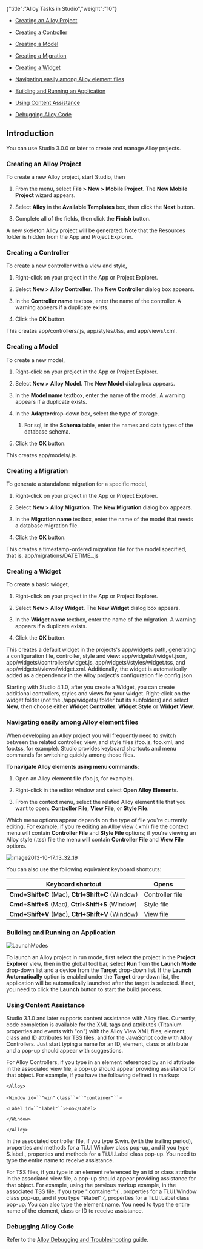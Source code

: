 {"title":"Alloy Tasks in Studio","weight":"10"}

* [Creating an Alloy Project](#creating-an-alloy-project)

* [Creating a Controller](#creating-a-controller)

* [Creating a Model](#creating-a-model)

* [Creating a Migration](#creating-a-migration)

* [Creating a Widget](#creating-a-widget)

* [Navigating easily among Alloy element files](#navigating-easily-among-alloy-element-files)

* [Building and Running an Application](#building-and-running-an-application)

* [Using Content Assistance](#using-content-assistance)

* [Debugging Alloy Code](#debugging-alloy-code)

## Introduction

You can use Studio 3.0.0 or later to create and manage Alloy projects.

### Creating an Alloy Project

To create a new Alloy project, start Studio, then

1. From the menu, select **File > New > Mobile Project**. The **New Mobile Project** wizard appears.

2. Select **Alloy** in the **Available Templates** box, then click the **Next** button.

3. Complete all of the fields, then click the **Finish** button.

A new skeleton Alloy project will be generated. Note that the Resources folder is hidden from the App and Project Explorer.

### Creating a Controller

To create a new controller with a view and style,

1. Right-click on your project in the App or Project Explorer.

2. Select **New > Alloy Controller**. The **New Controller** dialog box appears.

3. In the **Controller name** textbox, enter the name of the controller. A warning appears if a duplicate exists.

4. Click the **OK** button.

This creates app/controllers/<name>.js, app/styles/<name>.tss, and app/views/<name>.xml.

### Creating a Model

To create a new model,

1. Right-click on your project in the App or Project Explorer.

2. Select **New > Alloy Model**. The **New Model** dialog box appears.

3. In the **Model name** textbox, enter the name of the model. A warning appears if a duplicate exists.

4. In the **Adapter**drop-down box, select the type of storage.

    1. For sql, in the **Schema** table, enter the names and data types of the database schema.

5. Click the **OK** button.

This creates app/models/<name>.js.

### Creating a Migration

To generate a standalone migration for a specific model,

1. Right-click on your project in the App or Project Explorer.

2. Select **New > Alloy Migration**. The **New Migration** dialog box appears.

3. In the **Migration name** textbox, enter the name of the model that needs a database migration file.

4. Click the **OK** button.

This creates a timestamp-ordered migration file for the model specified, that is, app/migrations/DATETIME\_<name>.js

### Creating a Widget

To create a basic widget,

1. Right-click on your project in the App or Project Explorer.

2. Select **New > Alloy Widget**. The **New Widget** dialog box appears.

3. In the **Widget name** textbox, enter the name of the migration. A warning appears if a duplicate exists.

4. Click the **OK** button.

This creates a default widget in the projects's app/widgets path, generating a configuration file, controller, style and view: app/widgets/<name>/widget.json, app/widgets/<name>/controllers/widget.js, app/widgets/<name>/styles/widget.tss, and app/widgets/<name>/views/widget.xml. Additionally, the widget is automatically added as a dependency in the Alloy project's configuration file config.json.

Starting with Studio 4.1.0, after you create a Widget, you can create additional controllers, styles and views for your widget. Right-click on the widget folder (not the ./app/widgets/ folder but its subfolders) and select **New**, then choose either **Widget Controller**, **Widget Style** or **Widget View**.

### Navigating easily among Alloy element files

When developing an Alloy project you will frequently need to switch between the related controller, view, and style files (foo.js, foo.xml, and foo.tss, for example). Studio provides keyboard shortcuts and menu commands for switching quickly among those files.

**To navigate Alloy elements using menu commands**:

1. Open an Alloy element file (foo.js, for example).

2. Right-click in the editor window and select **Open Alloy Elements.**

3. From the context menu, select the related Alloy element file that you want to open: **Controller File**, **View File**, or **Style File**.

Which menu options appear depends on the type of file you're currently editing. For example, if you're editing an Alloy view (.xml) file the context menu will contain **Controller File** and **Style File** options; if you're viewing an Alloy style (.tss) file the menu will contain **Controller File** and **View File** options.

![image2013-10-17_13_32_19](/Images/appc/download/attachments/37536787/image2013-10-17_13_32_19.png)

You can also use the following equivalent keyboard shortcuts:

| Keyboard shortcut | Opens |
| --- | --- |
| **Cmd+Shift+C** (Mac), **Ctrl+Shift+C** (Window) | Controller file |
| **Cmd+Shift+S** (Mac), **Ctrl+Shift+S** (Window) | Style file |
| **Cmd+Shift+V** (Mac), **Ctrl+Shift+V** (Window) | View file |

### Building and Running an Application

![LaunchModes](/Images/appc/download/attachments/37523934/LaunchModes.png)

To launch an Alloy project in run mode, first select the project in the **Project Explorer** view, then in the global tool bar, select **Run** from the **Launch Mode** drop-down list and a device from the **Target** drop-down list. If the **Launch Automatically** option is enabled under the **Target** drop-down list, the application will be automatically launched after the target is selected. If not, you need to click the **Launch** button to start the build process.

### Using Content Assistance

Studio 3.1.0 and later supports content assistance with Alloy files. Currently, code completion is available for the XML tags and attributes (Titanium properties and events with "on") with the Alloy View XML files; element, class and ID attributes for TSS files, and for the JavaScript code with Alloy Controllers. Just start typing a name for an ID, element, class or attribute and a pop-up should appear with suggestions.

For Alloy Controllers, if you type in an element referenced by an id attribute in the associated view file, a pop-up should appear providing assistance for that object. For example, if you have the following defined in markup:

`<Alloy>`

`<Window id=``"win"`  `class``=``"container"``>`

`<Label id=``"label"``>Foo</Label>`

`</Window>`

`</Alloy>`

In the associated controller file, if you type $.win. (with the trailing period), properties and methods for a Ti.UI.Window class pop-up, and if you type $.label., properties and methods for a Ti.UI.Label class pop-up. You need to type the entire name to receive assistance.

For TSS files, if you type in an element referenced by an id or class attribute in the associated view file, a pop-up should appear providing assistance for that object. For example, using the previous markup example, in the associated TSS file, if you type ".container":{ , properties for a Ti.UI.Window class pop-up, and if you type "#label":{, properties for a Ti.UI.Label class pop-up. You can also type the element name. You need to type the entire name of the element, class or ID to receive assistance.

### Debugging Alloy Code

Refer to the [Alloy Debugging and Troubleshooting](/docs/appc/Alloy_Framework/Alloy_How-tos/Alloy_Debugging_and_Troubleshooting/) guide.
